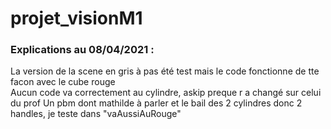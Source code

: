 # projet_visionM1

### Explications au 08/04/2021 :
La version de la scene en gris à pas été test mais le code fonctionne de tte facon avec le cube rouge  
Aucun code va correctement au cylindre, askip preque r a changé sur celui du prof
Un pbm dont mathilde à parler et le bail des 2 cylindres donc 2 handles, je teste dans "vaAussiAuRouge"
